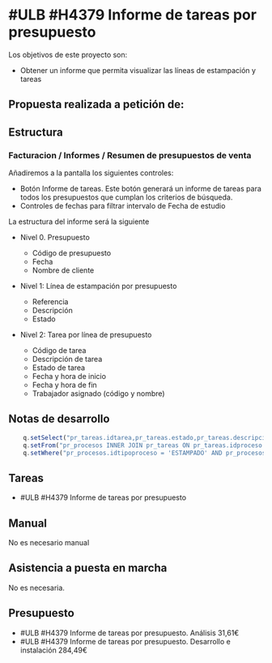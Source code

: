 # #ULB #H4379 Informe de tareas por presupuesto

Los objetivos de este proyecto son:
+ Obtener un informe que permita visualizar las líneas de estampación y tareas 

## Propuesta realizada a petición de:


## Estructura

### Facturacion / Informes / Resumen de presupuestos de venta
Añadiremos a la pantalla los siguientes controles:
+ Botón Informe de tareas. Este botón generará un informe de tareas para todos los presupuestos que cumplan los criterios de búsqueda.
+ Controles de fechas para filtrar intervalo de Fecha de estudio

La estructura del informe será la siguiente

+ Nivel 0. Presupuesto
    + Código de presupuesto
    + Fecha
    + Nombre de cliente

+ Nivel 1: Línea de estampación por presupuesto
    + Referencia
    + Descripción
    + Estado

+ Nivel 2: Tarea por línea de presupuesto
    + Código de tarea
    + Descripción de tarea
    + Estado de tarea
    + Fecha y hora de inicio
    + Fecha y hora de fin
    + Trabajador asignado (código y nombre)

## Notas de desarrollo
```js
    q.setSelect("pr_tareas.idtarea,pr_tareas.estado,pr_tareas.descripcion,pr_tareas.diainicio,pr_tareas.tiempoinicio,pr_tareas.realizadapor");	
	q.setFrom("pr_procesos INNER JOIN pr_tareas ON pr_tareas.idproceso = pr_procesos.idproceso");	
	q.setWhere("pr_procesos.idtipoproceso = 'ESTAMPADO' AND pr_procesos.idobjeto = '" + cursor.valueBuffer("idlinea") + "'");	
```


## Tareas
* #ULB #H4379 Informe de tareas por presupuesto


## Manual
No es necesario manual

## Asistencia a puesta en marcha
No es necesaria.

## Presupuesto
* #ULB #H4379 Informe de tareas por presupuesto. Análisis 31,61€
* #ULB #H4379 Informe de tareas por presupuesto. Desarrollo e instalación 284,49€
